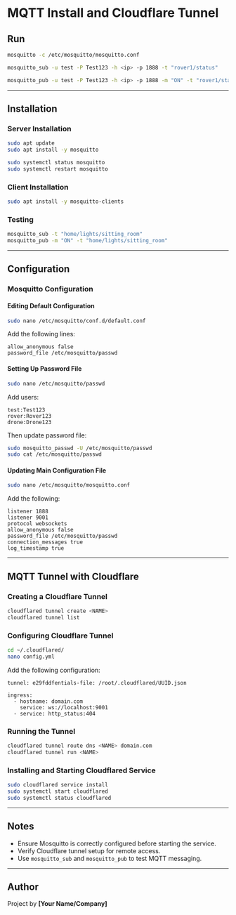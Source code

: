 # MQTT Install and Cloudflare Tunnel

## Run

```bash
mosquitto -c /etc/mosquitto/mosquitto.conf

mosquitto_sub -u test -P Test123 -h <ip> -p 1888 -t "rover1/status"

mosquitto_pub -u test -P Test123 -h <ip> -p 1888 -m "ON" -t "rover1/status"
```

---

## Installation

### Server Installation

```bash
sudo apt update
sudo apt install -y mosquitto

sudo systemctl status mosquitto
sudo systemctl restart mosquitto
```

### Client Installation

```bash
sudo apt install -y mosquitto-clients
```

### Testing

```bash
mosquitto_sub -t "home/lights/sitting_room"
mosquitto_pub -m "ON" -t "home/lights/sitting_room"
```

---

## Configuration

### Mosquitto Configuration

#### Editing Default Configuration

```bash
sudo nano /etc/mosquitto/conf.d/default.conf
```

Add the following lines:

```
allow_anonymous false
password_file /etc/mosquitto/passwd
```

#### Setting Up Password File

```bash
sudo nano /etc/mosquitto/passwd
```

Add users:

```
test:Test123
rover:Rover123
drone:Drone123
```

Then update password file:

```bash
sudo mosquitto_passwd -U /etc/mosquitto/passwd
sudo cat /etc/mosquitto/passwd
```

#### Updating Main Configuration File

```bash
sudo nano /etc/mosquitto/mosquitto.conf
```

Add the following:

```
listener 1888
listener 9001
protocol websockets
allow_anonymous false
password_file /etc/mosquitto/passwd
connection_messages true
log_timestamp true
```

---

## MQTT Tunnel with Cloudflare

### Creating a Cloudflare Tunnel

```bash
cloudflared tunnel create <NAME>
cloudflared tunnel list
```

### Configuring Cloudflare Tunnel

```bash
cd ~/.cloudflared/
nano config.yml
```

Add the following configuration:

```
tunnel: e29fddfentials-file: /root/.cloudflared/UUID.json

ingress:
  - hostname: domain.com
    service: ws://localhost:9001
  - service: http_status:404
```



### Running the Tunnel

```bash
cloudflared tunnel route dns <NAME> domain.com
cloudflared tunnel run <NAME>
```

### Installing and Starting Cloudflared Service

```bash
sudo cloudflared service install
sudo systemctl start cloudflared
sudo systemctl status cloudflared
```

---

## Notes

- Ensure Mosquitto is correctly configured before starting the service.
- Verify Cloudflare tunnel setup for remote access.
- Use `mosquitto_sub` and `mosquitto_pub` to test MQTT messaging.

---

## Author

Project by **[Your Name/Company]**

